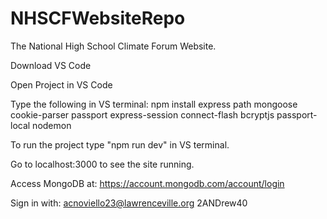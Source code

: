 # NHSCFWebsiteRepo
The National High School Climate Forum Website.

Download VS Code

Open Project in VS Code

Type the following in VS terminal:
npm install express path mongoose cookie-parser passport express-session connect-flash bcryptjs passport-local nodemon

To run the project type "npm run dev" in VS terminal.

Go to localhost:3000 to see the site running.

Access MongoDB at: https://account.mongodb.com/account/login

Sign in with:
acnoviello23@lawrenceville.org
2ANDrew40
